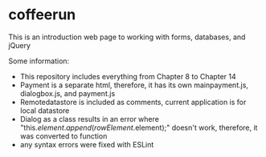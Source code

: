 # coffeerun

This is an introduction web page to working with forms, databases, and jQuery

Some information:
- This repository includes everything from Chapter 8 to Chapter 14
- Payment is a separate html, therefore, it has its own mainpayment.js, dialogbox.js, and payment.js
- Remotedatastore is included as comments, current application is for local datastore
- Dialog as a class results in an error where "this.$element.append(rowElement.$element);" doesn't work, therefore, it was converted to function
- any syntax errors were fixed with ESLint
